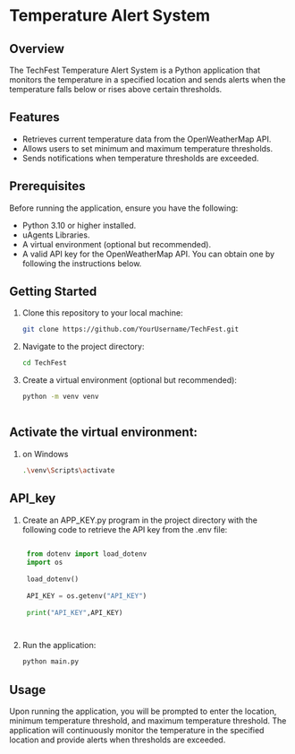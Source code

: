 # Temperature Alert System

## Overview

The TechFest Temperature Alert System is a Python application that monitors the temperature in a specified location and sends alerts when the temperature falls below or rises above certain thresholds.

## Features

- Retrieves current temperature data from the OpenWeatherMap API.
- Allows users to set minimum and maximum temperature thresholds.
- Sends notifications when temperature thresholds are exceeded.

## Prerequisites

Before running the application, ensure you have the following:

- Python 3.10 or higher installed.
- uAgents Libraries.
- A virtual environment (optional but recommended).
- A valid API key for the OpenWeatherMap API. You can obtain one by following the instructions below.

## Getting Started

1. Clone this repository to your local machine:

   ```bash
   git clone https://github.com/YourUsername/TechFest.git

2. Navigate to the project directory:
   ```bash
   cd TechFest

3. Create a virtual environment (optional but recommended):
   ```bash
   python -m venv venv



## Activate the virtual environment:
1. on Windows
   ```bash
   .\venv\Scripts\activate


## API_key
1. Create an APP_KEY.py program in the project directory with the following code to retrieve the API key from the .env file:
   ```python
    
    from dotenv import load_dotenv
    import os
    
    load_dotenv()
    
    API_KEY = os.getenv("API_KEY")
    
    print("API_KEY",API_KEY)   




1. Run the application:
   ```bash
   python main.py


## Usage

Upon running the application, 
you will be prompted to enter the location, minimum temperature threshold, and maximum temperature threshold.
The application will continuously monitor the temperature in the specified location and provide alerts when thresholds are exceeded.



